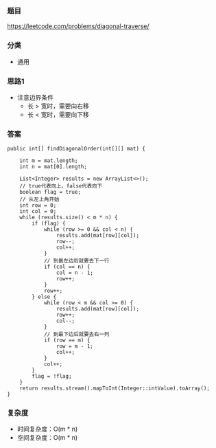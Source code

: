 ### 题目
https://leetcode.com/problems/diagonal-traverse/

### 分类
* 通用

### 思路1
* 注意边界条件
    * 长 > 宽时，需要向右移
    * 长 < 宽时，需要向下移

### 答案
```
public int[] findDiagonalOrder(int[][] mat) {

    int m = mat.length;
    int n = mat[0].length;

    List<Integer> results = new ArrayList<>();
    // true代表向上，false代表向下
    boolean flag = true;
    // 从左上角开始
    int row = 0;
    int col = 0;
    while (results.size() < m * n) {
        if (flag) {
            while (row >= 0 && col < n) {
                results.add(mat[row][col]);
                row--;
                col++;
            }
            // 到最左边后就要去下一行
            if (col == n) {
                col = n - 1;
                row++;
            }
            row++;
        } else {
            while (row < m && col >= 0) {
                results.add(mat[row][col]);
                row++;
                col--;
            }
            // 到最下边后就要去右一列
            if (row == m) {
                row = m - 1;
                col++;
            }
            col++;
        }
        flag = !flag;
    }
    return results.stream().mapToInt(Integer::intValue).toArray();
}
```

### 复杂度
* 时间复杂度：O(m * n)
* 空间复杂度：O(m * n)
